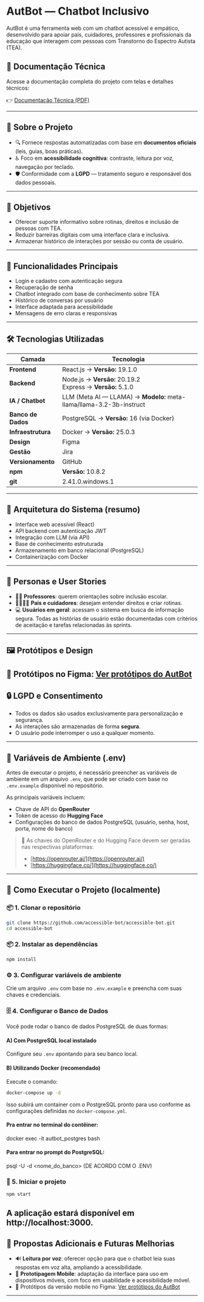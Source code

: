 # AutBot — Chatbot Inclusivo

AutBot é uma ferramenta web com um chatbot acessível e empático, desenvolvido para apoiar pais, cuidadores, professores e profissionais da educação que interagem com pessoas com Transtorno do Espectro Autista (TEA).

## 📄 Documentação Técnica

Acesse a documentação completa do projeto com telas e detalhes técnicos:

👉 [Documentação Técnica (PDF)](documentacao/autbot_documentacao.pdf)

---
## 🧠 Sobre o Projeto
- 🔍 Fornece respostas automatizadas com base em **documentos oficiais** (leis, guias, boas práticas).
- ♿ Foco em **acessibilidade cognitiva**: contraste, leitura por voz, navegação por teclado.
- 🛡️ Conformidade com a **LGPD** — tratamento seguro e responsável dos dados pessoais.
---
## 🎯 Objetivos
- Oferecer suporte informativo sobre rotinas, direitos e inclusão de pessoas com TEA.
- Reduzir barreiras digitais com uma interface clara e inclusiva.
- Armazenar histórico de interações por sessão ou conta de usuário.
---
## 🧩 Funcionalidades Principais
- Login e cadastro com autenticação segura
- Recuperação de senha
- Chatbot integrado com base de conhecimento sobre TEA
- Histórico de conversas por usuário
- Interface adaptada para acessibilidade
- Mensagens de erro claras e responsivas
---
## 🛠️ Tecnologias Utilizadas

| Camada             | Tecnologia                                               |
|--------------------|----------------------------------------------------------|
| **Frontend**        | React.js → **Versão:** 19.1.0                            |
| **Backend**         | Node.js → **Versão:** 20.19.2<br>Express → **Versão:** 5.1.0 |
| **IA / Chatbot**    | LLM (Meta AI — LLAMA) → **Modelo:** meta-llama/llama-3.2-3b-instruct |
| **Banco de Dados**  | PostgreSQL → **Versão:** 16 (via Docker)                |
| **Infraestrutura**  | Docker → **Versão:** 25.0.3                              |
| **Design**          | Figma                                                    |
| **Gestão**          | Jira                                                     |
| **Versionamento**   | GitHub                                                   |
| **npm**   | **Versão:** 10.8.2                                                 |
| **git**   | 2.41.0.windows.1                                                    |
---
## 📐 Arquitetura do Sistema (resumo)
- Interface web acessível (React)
- API backend com autenticação JWT
- Integração com LLM (via API)
- Base de conhecimento estruturada
- Armazenamento em banco relacional (PostgreSQL)
- Containerização com Docker
---
## 👤 Personas e User Stories
- 👩‍🏫 **Professores**: querem orientações sobre inclusão escolar.
- 👨‍👩‍👧‍👦 **Pais e cuidadores**: desejam entender direitos e criar rotinas.
- 💻 **Usuários em geral**: acessam o sistema em busca de informação segura.
Todas as histórias de usuário estão documentadas com critérios de aceitação e tarefas relacionadas às sprints.
---
## 🖼️ Protótipos e Design
🔗 Protótipos no Figma:
[Ver protótipos do AutBot](https://www.figma.com/design/0nlZssKjrIkx4VJd3RAaeh/Engenharia-de-Sof.-Aces.?node-id=194-1950&t=jeKstmCmjlX3O1Sb-0)
---
## 🔒 LGPD e Consentimento
- Todos os dados são usados exclusivamente para personalização e segurança.
- As interações são armazenadas de forma **segura**.
- O usuário pode interromper o uso a qualquer momento.
---
## 🔑 Variáveis de Ambiente (.env)
Antes de executar o projeto, é necessário preencher as variáveis de ambiente em um arquivo `.env`, que pode ser criado com base no `.env.example` disponível no repositório.

As principais variáveis incluem:
- Chave de API do **OpenRouter**
- Token de acesso do **Hugging Face**
- Configurações do banco de dados PostgreSQL (usuário, senha, host, porta, nome do banco)
> 🔐 As chaves do OpenRouter e do Hugging Face devem ser geradas nas respectivas plataformas:
>
> - [https://openrouter.ai/](https://openrouter.ai/)
> - [https://huggingface.co/](https://huggingface.co/)
---
## 🧪 Como Executar o Projeto (localmente)
### 📦 1. Clonar o repositório
```bash
git clone https://github.com/accessible-bot/accessible-bot.git
cd accessible-bot
```
### 📦 2. Instalar as dependências
```bash
npm install
```
### ⚙️ 3. Configurar variáveis de ambiente
Crie um arquivo `.env` com base no `.env.example` e preencha com suas chaves e credenciais.
### 🗄️ 4. Configurar o Banco de Dados
Você pode rodar o banco de dados PostgreSQL de duas formas:
#### A) Com PostgreSQL local instalado
Configure seu `.env` apontando para seu banco local.
#### B) Utilizando Docker (recomendado)
Execute o comando:
```bash
docker-compose up -d
```
Isso subirá um container com o PostgreSQL pronto para uso conforme as configurações definidas no `docker-compose.yml`.

#### Pra entrar no terminal do contêiner:  
docker exec -it autbot_postgres bash


#### Para entrar no prompt do PostgreSQL: 
psql -U <usuario> -d <nome_do_banco>
(DE ACORDO COM O .ENV)

### 🚀 5. Iniciar o projeto
```bash
npm start
```
A aplicação estará disponível em http://localhost:3000.
---
## 📌 Propostas Adicionais e Futuras Melhorias

- 🔊 **Leitura por voz**: oferecer opção para que o chatbot leia suas respostas em voz alta, ampliando a acessibilidade.  
- 📱 **Prototipagem Mobile**: adaptação da interface para uso em dispositivos móveis, com foco em usabilidade e acessibilidade móvel.
- 🔗 Protótipos da versão mobile no Figma:
[Ver protótipos do AutBot](https://www.figma.com/design/0nlZssKjrIkx4VJd3RAaeh/Engenharia-de-Sof.-Aces.?node-id=194-1950&t=jeKstmCmjlX3O1Sb-0)
---


